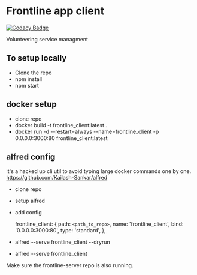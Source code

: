 # Frontline app client

[![Codacy Badge](https://api.codacy.com/project/badge/Grade/15a9d95d956743fdbf55e81fbfbe1b21)](https://app.codacy.com/manual/Kailash-Sankar/frontline_client?utm_source=github.com&utm_medium=referral&utm_content=Kailash-Sankar/frontline_client&utm_campaign=Badge_Grade_Settings)

Volunteering service managment

## To setup locally

- Clone the repo
- npm install
- npm start

## docker setup

- clone repo
- docker build -t frontline_client:latest .
- docker run -d --restart=always --name=frontline_client -p 0.0.0.0:3000:80 frontline_client:latest

## alfred config

it's a hacked up cli util to avoid typing large docker commands one by one.
https://github.com/Kailash-Sankar/alfred

- clone repo
- setup alfred
- add config

  frontline_client: {
  path: `<path_to_repo>`,
  name: 'frontline_client',
  bind: '0.0.0.0:3000:80',
  type: 'standard',
  },

- alfred --serve frontline_client --dryrun
- alfred --serve frontline_client

Make sure the frontline-server repo is also running.
